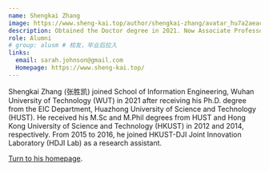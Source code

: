 ```yaml
---
name: Shengkai Zhang
image: https://www.sheng-kai.top/author/shengkai-zhang/avatar_hu7a2aeac01f9ac09b48f0a3ea08d73ded_3140385_270x270_fill_q90_lanczos_center.jpg
description: Obtained the Doctor degree in 2021. Now Associate Professor in Wuhan University of Techology
role: Alumni
# group: alusm # 校友，毕业后拉入
links:
  email: sarah.johnson@gmail.com
  Homepage: https://www.sheng-kai.top/
---
```


Shengkai Zhang (张胜凯) joined School of Information Engineering, Wuhan University of Technology (WUT) in 2021 after receiving his Ph.D. degree from the EIC Department, Huazhong University of Science and Technology (HUST). He received his M.Sc and M.Phil degrees from HUST and Hong Kong University of Science and Technology (HKUST) in 2012 and 2014, respectively. From 2015 to 2016, he joined HKUST-DJI Joint Innovation Laboratory (HDJI Lab) as a research assistant.

[Turn to his homepage](https://www.sheng-kai.top/).
